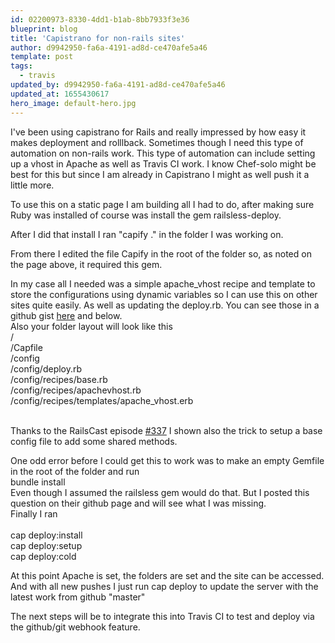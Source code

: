 ```yaml
---
id: 02200973-8330-4dd1-b1ab-8bb7933f3e36
blueprint: blog
title: 'Capistrano for non-rails sites'
author: d9942950-fa6a-4191-ad8d-ce470afe5a46
template: post
tags:
  - travis
updated_by: d9942950-fa6a-4191-ad8d-ce470afe5a46
updated_at: 1655430617
hero_image: default-hero.jpg
---
```

<p>
I've been using capistrano for Rails and really impressed by how easy it makes deployment and rolllback. Sometimes though I need this type of automation on non-rails work. This type of automation can include setting up a vhost in Apache as well as Travis CI work. I know Chef-solo might be best for this but since I am already in Capistrano I might as well push it a little more.
</p>
<p>
To use this on a static page I am building all I had to do, after making sure Ruby was installed of course was install the gem 
<a herf=https://github.com/leehambley/railsless-deploy/>railsless-deploy</a>. 
</p>
<p>
After I did that install I ran "capify ." in the folder I was working on.
</p>
<p>
From there I edited the file Capify in the root of the folder so, as noted on the page above, it required this gem.
</p>
<p>
In my case all I needed was a simple apache_vhost recipe and template to store the configurations using dynamic variables so I can use this on other sites quite easily. As well as updating the deploy.rb. You can see those in a github gist <a href="#">here</a> and below.
<br>
Also your folder layout will look like this
<br>
/<br>
/Capfile<br>
/config<br>
/config/deploy.rb<br>
/config/recipes/base.rb<br>
/config/recipes/apachevhost.rb<br>
/config/recipes/templates/apache_vhost.erb<br>
</br>
<script src="https://gist.github.com/alnutile/5947574.js"></script>
</p>
<p>
Thanks to the RailsCast episode <a href=http://railscasts.com/episodes/337-capistrano-recipes>#337</a> I shown also the trick to setup a base config file to add some shared methods. 
</p>
<p>
One odd error before I could get this to work was to make an empty Gemfile in the root of the folder and run <br>
bundle install
</br>
Even though I assumed the railsless gem would do that.  But I posted this question on their github page and will see what I was missing.
<br>
Finally I ran <br>
</br>
cap deploy:install<br>
cap deploy:setup<br>
cap deploy:cold
</p>
<p>
At this point Apache is set, the folders are set and the site can be accessed. And with all new pushes I just run cap deploy to update the server with the latest work from github "master"
</p>
<p>
The next steps will be to integrate this into Travis CI to test and deploy via the github/git webhook feature.
</p>